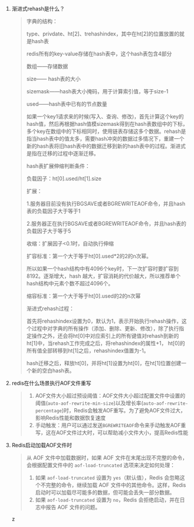 1. 渐进式rehash是什么？

   >字典的结构：
   >
   >type、privdate、ht[2]、trehashindex，其中在ht[2]的位置放置的就是hash表
   >
   >redis所有的key-value存储在hash表中，这个hash表包含4部分
   >
   >数组——存储数据
   >
   >size—— hash表的大小
   >
   >sizemask——hash表大小掩码，用于计算索引值，等于size-1
   >
   >used——hash表中已有的节点数量
   >
   >如果一个key1请求来的时候(写入、查询、修改)，首先计算这个key的hash值，然后再根据hash值模sizemask得到在hash表数组中的下标，多个key在数组中的下标相同时，使用链表存储这多个数据。rehash是指当hash表中的值太多，需要hash冲突的数据过多情况下，重建一个新的hash表将旧hash表中的数据迁移到新的hash表中的过程。渐进式是指在迁移的过程中逐渐迁移。
   >
   >hash表扩展伸缩判断条件：
   >
   >负载因子：ht[0].used/ht[1].size
   >
   >扩展：
   >
   >​	1.服务器目前没有执行BGSAVE或者BGREWRITEAOF命令，并且hash表的负载因子大于等于1
   >
   >​	2.服务器正在执行BGSAVE或者BGREWRITEAOF命令，并且hash表的负载因子大于等于5
   >
   >收缩：扩展因子<0.1时，自动执行伸缩
   >
   >
   >
   >扩容标准：第一个大于等于ht[0].used*2的2的n次幂。
   >
   >所以如果一个hash结构中有4096个key时，下一次扩容时要扩容到8192。逐渐增大，hash 越大，扩容消耗的代价越大，所以推荐单个hash结构中元素个数不超过4096个。
   >
   >
   >
   >缩容标准：第一个大于等于ht[0].used的2的n次幂
   >
   >
   >
   >渐进式rehash过程：
   >
   >首先将rehashindex设置为0，默认为1，表示开始执行rehash操作，这个过程中对字典的所有操作（添加、删除、更新、修改），除了执行指定操作之外，还会将ht[0]中对应索引上的所有键值对rehash到新的ht[1]中，当rehash工作完成之后，将rehashindex的属性+1， ht[0]的所有值全部转移到ht[1]之后，rehashindex值置为-1。
   >
   >hash迁移之后，释放ht[0]，并将ht[1]设置为ht[0]，在ht[1]位置创建一个新的空白hash表。

2. redis在什么场景执行AOF文件重写

   >1. AOF文件大小超过预设阈值：AOF文件大小超过配置文件中设置的阈值(`auto-aof-rewrite-min-size`)以及增长率(`auto-aof-rewrite-percentage`)时，Redis会触发AOF重写。为了避免AOF文件过大，影响Redis性能和数据恢复速度
   >2. 手动触发：用户可以通过发送`BGREWRITEAOF`命令来手动触发AOF重写，这在AOF文件过大时，可以帮助减小文件大小，提高Redis性能

3. Redis启动加载AOF文件时

   >从 AOF 文件中加载数据时，如果 AOF 文件在末尾出现不完整的命令，会根据配置文件中的 `aof-load-truncated` 选项来决定如何处理：
   >
   >1. 如果 `aof-load-truncated` 设置为 `yes`（默认值），Redis 会忽略这个不完整的命令，继续加载 AOF 文件中的其他命令。这样，Redis 启动时可以加载尽可能多的数据，但可能会丢失一部分数据。
   >2. 如果 `aof-load-truncated` 设置为 `no`，Redis 会拒绝启动，并在日志中报告 AOF 文件的问题。

   z